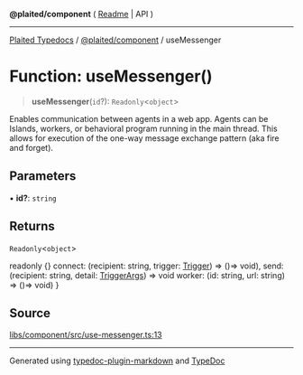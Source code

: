 **@plaited/component** ( [Readme](../README.md) \| API )

***

[Plaited Typedocs](../../../modules.md) / [@plaited/component](../modules.md) / useMessenger

# Function: useMessenger()

> **useMessenger**(`id`?): `Readonly`\<`object`\>

Enables communication between agents in a web app.
Agents can be Islands, workers, or behavioral program running in the main thread.
This allows for execution of the one-way message exchange pattern (aka
fire and forget).

## Parameters

▪ **id?**: `string`

## Returns

`Readonly`\<`object`\>

readonly {}
  connect: (recipient: string, trigger: [Trigger](../../behavioral/type-aliases/Trigger.md)) => ()=> void),
  send: (recipient: string, detail: [TriggerArgs](../../behavioral/type-aliases/TriggerArgs.md)) => void
  worker: (id: string, url: string) =>  ()=> void)
}

## Source

[libs/component/src/use-messenger.ts:13](https://github.com/plaited/plaited/blob/d85458a/libs/component/src/use-messenger.ts#L13)

***

Generated using [typedoc-plugin-markdown](https://www.npmjs.com/package/typedoc-plugin-markdown) and [TypeDoc](https://typedoc.org/)
